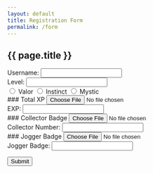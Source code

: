 ```yaml
---
layout: default
title: Registration Form
permalink: /form
---
```


## {{ page.title }}

<form>
<div id="username-wrapper">
 <label for="username">Username:</label>
  <input type="text" id="username" name="username" />
</div>
 
<div id="level-wrapper">
 <label for="level">Level:</label>
  <input type="number" id="level" name="level" />
</div>
 
<div id="team-wrapper">
  <input type="radio" id="ValorTeam" name="team" value="Valor" />
    <label for="ValorTeam">Valor</label>

  <input type="radio" id="InstinctTeam" name="team" value="Instinct" />
    <label for="InstinctTeam">Instinct</label>

  <input type="radio" id="MysticTeam" name="team" value="Mystic" />
    <label for="MysticTeam">Mystic</label>
</div>
 
 <div id="exp-wrapper">
 ### Total XP
  <input type="file" id="exp-file" />
   <img id="exp-img" />
 <br />
   <label for="exp">EXP:</label>
    <input type="number" id="exp-num" name="exp" />
 </div>
 
<div id="collector-wrapper">
 ### Collector Badge
  <input type="file" id="collector-file" />
   <img id="collector-img" />
 <br />
   <label for="collector">Collector Number:</label>
    <input type="number" id="collector-num" name="collector" />
 </div>
 
 <div id="jogger-wrapper">
 ### Jogger Badge
  <input type="file" id="jogger-file" />
   <img id="jogger-img" />
 <br />
   <label for="jogger">Jogger Badge:</label>
    <input type="number" id="jogger-num" name="jogger" />
 </div>
  
  <button type="submit" value="Submit">Submit</button>
    
</form>

<script rel="text/javascript" src="{{ 'assets/js/script.js | relative_url }}"></script>
